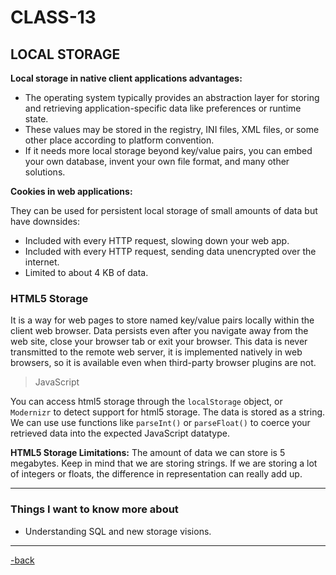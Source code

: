 # CLASS-13

## LOCAL STORAGE

**Local storage in native client applications advantages:**

* The operating system typically provides an abstraction layer for storing and retrieving application-specific data like preferences or runtime state.
* These values may be stored in the registry, INI files, XML files, or some other place according to platform convention.
* If it needs more local storage beyond key/value pairs, you can embed your own database, invent your own file format, and many other solutions.

**Cookies in web applications:**

They can be used for persistent local storage of small amounts of data but have downsides:

* Included with every HTTP request, slowing down your web app.
* Included with every HTTP request, sending data unencrypted over the internet.
* Limited to about 4 KB of data.

### HTML5 Storage

It is a way for web pages to store named key/value pairs locally within the client web browser. Data persists even after you navigate away from the web site, close your browser tab or exit your browser. This data is never transmitted to the remote web server, it is implemented natively in web browsers, so it is available even when third-party browser plugins are not.

>JavaScript

You can access html5 storage through the `localStorage` object, or `Modernizr` to detect support for html5 storage. The data is stored as a string. We can use use functions like `parseInt()` or `parseFloat()` to coerce your retrieved data into the expected JavaScript datatype.

**HTML5 Storage Limitations:** The amount of data we can store is 5 megabytes. Keep in mind that we are storing strings. If we are storing a lot of integers or floats, the difference in representation can really add up.

***

### Things I want to know more about

* Understanding SQL and new storage visions.

***

[-back](https://alexriverau.github.io/reading-notes/)
